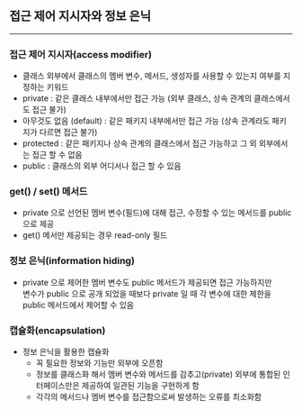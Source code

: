 ## 접근 제어 지시자와 정보 은닉

---
### 접근 제어 지시자(access modifier)
- 클래스 외부에서 클래스의 멤버 변수, 메서드, 생성자를 사용할 수 있는지 여부를 지정하는 키워드
- private : 같은 클래스 내부에서만 접근 가능 (외부 클래스, 상속 관계의 클래스에서도 접근 불가)
- 아무것도 없음 (default) : 같은 패키지 내부에서만 접근 가능 (상속 관계라도 패키지가 다르면 접근 불가)
- protected : 같은 패키지나 상속 관계의 클래스에서 접근 가능하고 그 외 외부에서는 접근 할 수 없음
- public : 클래스의 외부 어디서나 접근 할 수 있음

### get() / set() 메서드
- private 으로 선언된 멤버 변수(필드)에 대해 접근, 수정할 수 있는 메서드를 public 으로 제공
- get() 메서만 제공되는 경우 read-only 필드

### 정보 은닉(information hiding)
- private 으로 제어한 멤버 변수도 public 메서드가 제공되면 접근 가능하지만<br> 
변수가 public 으로 공개 되었을 때보다 private 일 때 각 변수에 대한 제한을 public 메서드에서 제어할 수 있음

### 캡슐화(encapsulation)
- 정보 은닉을 활용한 캡슐화
  - 꼭 필요한 정보와 기능만 외부에 오픈함
  - 정보를 클래스화 해서 멤버 변수와 메서드를 감추고(private) 외부에 통합된 인터페이스만은 제공하여 일관된 기능을 구현하게 함
  - 각각의 메서드나 멤버 변수를 접근함으로써 발생하는 오류를 최소화함